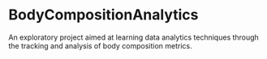 # BodyCompositionAnalytics
An exploratory project aimed at learning data analytics techniques through the tracking and analysis of body composition metrics.
